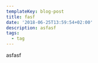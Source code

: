 ```yaml
---
templateKey: blog-post
title: fasf
date: '2018-06-25T13:59:54+02:00'
description: asfasf
tags:
  - tag
---
```

asfasf
